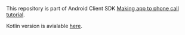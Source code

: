 This repository is part of Android Client SDK [Making app to phone call tutorial](https://developer.nexmo.com/client-sdk/tutorials/app-to-phone/introduction/java).

Kotlin version is avialable [here](https://github.com/nexmo-community/client-sdk-android-tutorial-voice-app-to-phone-kotlin).
